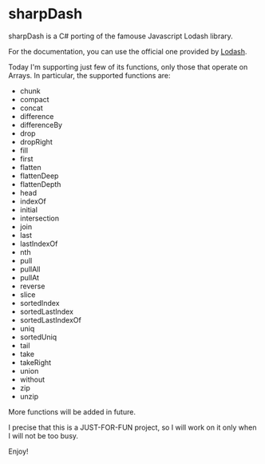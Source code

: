 # sharpDash
sharpDash is a C# porting of the famouse Javascript Lodash library.

For the documentation, you can use the official one provided by [Lodash](https://lodash.com/docs/4.17.2).

Today I'm supporting just few of its functions, only those that operate on Arrays. In particular, the supported functions are:

- chunk
- compact
- concat
- difference
- differenceBy
- drop
- dropRight
- fill
- first
- flatten
- flattenDeep
- flattenDepth
- head
- indexOf
- initial
- intersection
- join
- last
- lastIndexOf
- nth
- pull
- pullAll
- pullAt
- reverse
- slice
- sortedIndex
- sortedLastIndex
- sortedLastIndexOf
- uniq
- sortedUniq
- tail
- take
- takeRight
- union
- without
- zip
- unzip

More functions will be added in future.

I precise that this is a JUST-FOR-FUN project, so I will work on it only when I will not be too busy.

Enjoy!